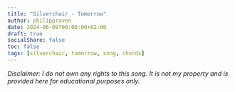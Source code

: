 ```yaml
---
title: "Silverchair - Tomorrow"
author: philippraven
date: 2024-06-09T00:00:00+02:00
draft: true
socialShare: false
toc: false
tags: [silverchair, tomorrow, song, chords]
---
```


_Disclaimer: I do not own any rights to this song. It is not my property and is provided here for educational purposes only._